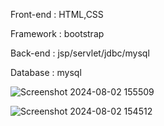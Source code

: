Front-end :  HTML,CSS

Framework : bootstrap

Back-end : jsp/servlet/jdbc/mysql 

Database : mysql 


![Screenshot 2024-08-02 155509](https://github.com/user-attachments/assets/955027b9-6ce8-4038-9d64-622eb52e6023) 


![Screenshot 2024-08-02 154512](https://github.com/user-attachments/assets/4ffa6a08-8789-47ce-8493-6f01f3fe0c05)

